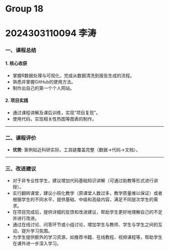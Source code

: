 # Group 18
# 2024303110094 李涛
### 一、课程总结

#### 1. 核心收获
- 掌握R数据处理与可视化，完成从数据清洗到报告生成的流程。
- 熟悉并掌握GitHub的使用方法。
- 制作出自己的第一个个人网站。

#### 2. 项目实践
- 通过课程讲解及课后训练，实现“项目复现”。
- 使用代码，实现相关性热图等图表的制作。

---

### 二、课程评价
- **优势**: 案例贴近科研实际，工具链覆盖完整（数据→代码→文档）。

---

### 三、改进建议
- 对于非专业性学生，建议增加代码基础知识讲解（可通过助教等形式进行讲授）。
- 实行翻转课堂，建议小班化教学（原课堂人数过多，教学质量难以保证）或者根据学生的不同水平，提供基础、中级和高级内容，满足不同层次学生的需求。
- 在项目完成后，提供详细的反馈和改进建议，帮助学生更好地理解自己的不足并进行改进。
- 通过在线讨论、问答环节或小组讨论，增加学生与教师、学生与学生之间的互动，提升学习氛围。
- 为学生提供额外的学习资源，如推荐书籍、在线教程、视频课程等，帮助学生在课外进一步深入学习。
